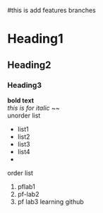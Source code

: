 #this is add features branches

# Heading1
## Heading2
### Heading3
**bold text**
<br/>
_this is for italic_
~~
<br/>
unorder list
<br/>
- list1
- list2
- list3
- list4
- <br/>
order list
<br/>
1. pflab1
2. pf-lab2
3. pf lab3
learning  github
